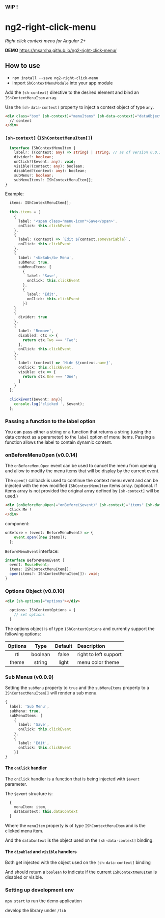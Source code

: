 ### WIP !

# ng2-right-click-menu
_Right click context menu for Angular 2+_

__DEMO__ https://msarsha.github.io/ng2-right-click-menu/

## How to use

- `npm install --save ng2-right-click-menu`
- import `ShContextMenuModule` into your app module

Add the `[sh-context]` directive to the desired element and bind an `IShContextMenuItem` array.

Use the `[sh-data-context]` property to inject a context object of type `any`.

````html
<div class="box" [sh-context]="menuItems" [sh-data-context]="dataObject">
  // content
</div>
````

### `[sh-context]` (`IShContextMenuItem[]`)

````typescript
  interface IShContextMenuItem {
    label?: ((context: any) => string) | string; // as of version 0.0.11 this property is rendered as HTML
    divider?: boolean;
    onClick?($event: any): void;
    visible?(context: any): boolean;
    disabled?(context: any): boolean;
    subMenu?: boolean;
    subMenuItems?: IShContextMenuItem[];
}
````

Example:

````typescript
  items: IShContextMenuItem[];
  
  this.items = [
    {
      label: '<span class="menu-icon">Save</span>',
      onClick: this.clickEvent
    },
    {
      label: (context) => `Edit ${context.someVariable}`,
      onClick: this.clickEvent
    },
    {
      label: '<b>Sub</b> Menu',
      subMenu: true,
      subMenuItems: [
        {
          label: 'Save',
          onClick: this.clickEvent
        },
        {
          label: 'Edit',
          onClick: this.clickEvent
        }]
    }
    {
      divider: true
    },
    {
      label: 'Remove',
      disabled: ctx => {
        return ctx.Two === 'Two';
      },
      onClick: this.clickEvent
    },
    {
      label: (context) => `Hide ${context.name}`,
      onClick: this.clickEvent,
      visible: ctx => {
        return ctx.One === 'One';
      }
    }
  ];
  
  clickEvent($event: any){
    console.log('clicked ', $event);
  };
````

### Passing a function to the label option

You can pass either a string or a function that returns a string (using the data context as a parameter) to the `label` option of menu items. Passing a function allows the label to contain dynamic content.

### onBeforeMenuOpen (v0.0.14)

The `onBeforeMenuOpen` event can be used to cancel the menu from opening and allow to modify the menu items that will be display by the current event.

The `open()` callback is used to continue the context menu event and can be injected with the new modified `IShContextMenuItem` items array. (optional. if items array is not provided the original array defined by `[sh-context]` will be used.)

````html
<div (onBeforeMenuOpen)="onBefore($event)" [sh-context]="items" [sh-data-context]="dataCtxOne">
  Click Me !
</div>
````

component:

````typescript
onBefore = (event: BeforeMenuEvent) => {
    event.open([new items]);
  };
````

`BeforeMenuEvent` interface:
````typescript
interface BeforeMenuEvent {
  event: MouseEvent;
  items: IShContextMenuItem[];
  open(items?: IShContextMenuItem[]): void;
}
````

### Options Object (v0.0.10)

````html
<div [sh-options]="options"></div>
````

````typescript
  options: IShContextOptions = {
    // set options
  }
````

The options object is of type `IShContextOptions` and currently support the following options:

Options | Type | Default | Description
:---:|:---:|:---:|:---|
rtl|boolean|false|right to left support
theme|string|light|menu color theme

### Sub Menus (v0.0.9)

Setting the `subMenu` property to `true` and the `subMenuItems` property to a `IShContextMenuItem[]` will render a sub menu.

````typescript
{
  label: 'Sub Menu',
  subMenu: true,
  subMenuItems: [
    {
      label: 'Save',
      onClick: this.clickEvent
    },
    {
      label: 'Edit',
      onClick: this.clickEvent
    }]
}
````

#### The `onClick` handler

The `onClick` handler is a function that is being injected with `$event` parameter.

The `$event` structure is:

````typescript
  {
    menuItem: item,
    dataContext: this.dataContext
  }
````

Where the `menuItem` property is of type `IShContextMenuItem` and is the clicked menu item.

And the `dataContext` is the object used on the `[sh-data-context]` binding.


#### The `disabled` and `visible` handlers

Both get injected with the object used on the `[sh-data-context]` binding

And should return a `boolean` to indicate if the current `IShContextMenuItem` is disabled or visible.


### Setting up development env

`npm start` to run the demo application

develop the library under `/lib`
